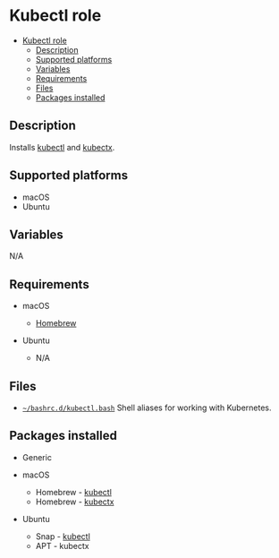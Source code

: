 # Kubectl role

- [Kubectl role](#kubectl-role)
  - [Description](#description)
  - [Supported platforms](#supported-platforms)
  - [Variables](#variables)
  - [Requirements](#requirements)
  - [Files](#files)
  - [Packages installed](#packages-installed)

## Description

Installs [kubectl](https://kubernetes.io/docs/reference/kubectl/) and [kubectx](https://github.com/ahmetb/kubectx/).

## Supported platforms

- macOS
- Ubuntu

## Variables

N/A

## Requirements

- macOS
  - [Homebrew](../homebrew/README.md)

- Ubuntu
  - N/A
  
## Files

- [`~/bashrc.d/kubectl.bash`](files/kubectl.bash) Shell aliases for working with Kubernetes.

## Packages installed

- Generic

- macOS
  - Homebrew - [kubectl](https://formulae.brew.sh/formula/kubernetes-cli)
  - Homebrew - [kubectx](https://formulae.brew.sh/formula/kubectx)

- Ubuntu
  - Snap - [kubectl](https://snapcraft.io/kubectl)
  - APT - kubectx

